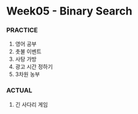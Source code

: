 # Week05 - Binary Search

### PRACTICE

1. 영어 공부
2. 촛불 이벤트
3. 사탕 가방
4. 광고 시간 정하기
5. 3차원 농부

### ACTUAL

1. 긴 사다리 게임
